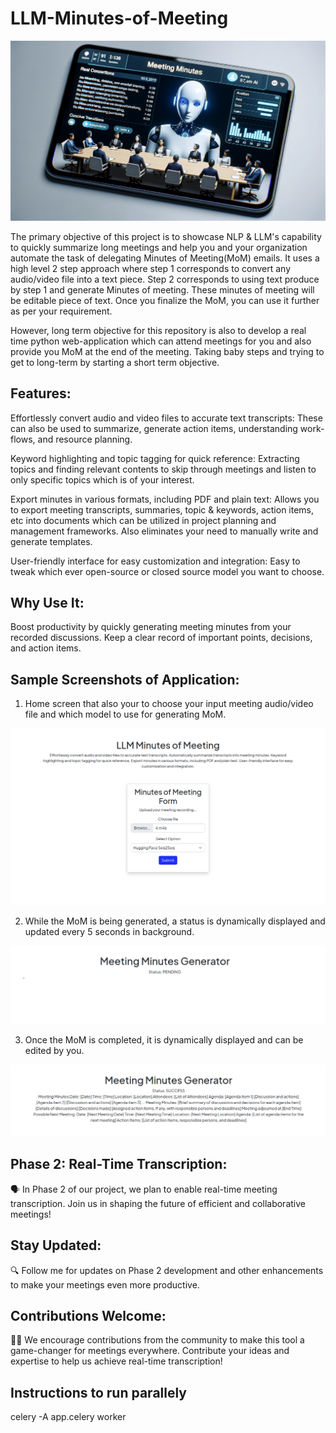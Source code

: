 # LLM-Minutes-of-Meeting
<img src="static/images/MoM Tool Image.png" alt="Meeting Minutes AI Image" />

The primary objective of this project is to showcase NLP & LLM's capability to quickly summarize long meetings and help you and your organization automate the task of delegating Minutes of Meeting(MoM) emails. It uses a high level 2 step approach where step 1 corresponds to convert any audio/video file into a text piece. Step 2 corresponds to using text produce by step 1 and generate Minutes of meeting. These minutes of meeting will be editable piece of text. Once you finalize the MoM, you can use it further as per your requirement. 

However, long term objective for this repository is also to develop a real time python web-application which can attend meetings for you and also provide you MoM at the end of the meeting. Taking baby steps and trying to get to long-term by starting a short term objective.

## Features:
Effortlessly convert audio and video files to accurate text transcripts: These can also be used to summarize, generate action items, understanding work-flows, and resource planning. 

Keyword highlighting and topic tagging for quick reference: Extracting topics and finding relevant contents to skip through meetings and listen to only specific topics which is of your interest.

Export minutes in various formats, including PDF and plain text: Allows you to export meeting transcripts, summaries, topic & keywords, action items, etc into documents which can be utilized in project planning and management frameworks. Also eliminates your need to manually write and generate templates.

User-friendly interface for easy customization and integration: Easy to tweak which ever open-source or closed source model you want to choose. 

## Why Use It:
Boost productivity by quickly generating meeting minutes from your recorded discussions. Keep a clear record of important points, decisions, and action items.

## Sample Screenshots of Application:

1. Home screen that also your to choose your input meeting audio/video file and which model to use for generating MoM.

<img src="static/images/1.png" alt="Screenshot 1" />

2. While the MoM is being generated, a status is dynamically displayed and updated every 5 seconds in background.

<img src="static/images/2.png" alt="Screenshot 2" />

3. Once the MoM is completed, it is dynamically displayed and can be edited by you.

<img src="static/images/3.png" alt="Screenshot 3" />



## Phase 2: Real-Time Transcription: 
🗣️ In Phase 2 of our project, we plan to enable real-time meeting transcription. Join us in shaping the future of efficient and collaborative meetings!

## Stay Updated: 
🔍 Follow me for updates on Phase 2 development and other enhancements to make your meetings even more productive.

## Contributions Welcome: 
👩‍💻 We encourage contributions from the community to make this tool a game-changer for meetings everywhere. Contribute your ideas and expertise to help us achieve real-time transcription!


## Instructions to run parallely
celery -A app.celery worker
